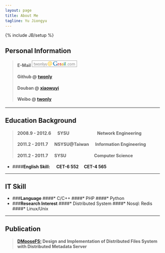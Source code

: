 ```yaml
---
layout: page
title: About Me
tagline: Yu Jiongyu
---
```

{% include JB/setup %}

## Personal Information

<!--#### Mobile  &nbsp;18680584004 Contact me if u see me-->
>#### E-Mail  ![Email](assets/images/email.png)
>#### Github @ [twonly](http://www.github.com/github "Github Link")  
>#### Douban @ [xiaowuyi](http://www.douban.com/people/xiaowuyi/ "Douban Link")  
>#### Weibo @ [twonly](http://www.weibo.com/twonly "Weibo Link")

- - -

## Education Background
>####   2008.9 - 2012.6 &emsp; SYSU  &emsp;&emsp;&emsp;&emsp;&emsp;&emsp;    Network Engineering
>####   2011.2 - 2011.7 &emsp; NSYSU@Taiwan &emsp; Information Engineering
>####   2011.2 - 2011.7 &emsp; SYSU &emsp; &emsp;&emsp;&emsp;&emsp;&emsp;Computer Science

*   ####**English Skill: &emsp; CET-6 552 &emsp;CET-4 565**

- - -
## IT Skill
*   ###**Language**
    ####*   C/C++
    ####*   PHP
    ####*   Python
*   ###**Research Interest** 
    ####*   Distributed System
    ####*   Nosql: Redis
    ####*   Linux/Unix

- - -

## Publication
>####  [DMooseFS:][dmoosefs] Design and Implementation of Distributed Files System with Distributed Metadata Server 

<!--
<ul class="posts">
  {% for post in site.posts %}
    <li><span>{{ post.date | date_to_string }}</span> &raquo; <a href="{{ BASE_PATH }}{{ post.url }}">{{ post.title }}</a></li>
  {% endfor %}
</ul>
-->

[dmoosefs]: http://www.ieee.org.hk/apcloudcc/program.html
